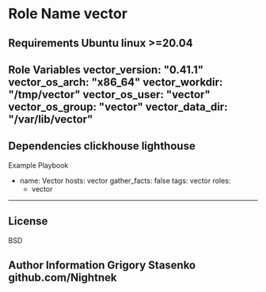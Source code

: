 Role Name
vector
=========

Requirements
Ubuntu linux >=20.04
--------------

Role Variables
vector_version: "0.41.1"
vector_os_arch: "x86_64"
vector_workdir: "/tmp/vector"
vector_os_user: "vector"
vector_os_group: "vector"
vector_data_dir: "/var/lib/vector"
--------------

Dependencies
clickhouse
lighthouse
------------

Example Playbook
- name: Vector
  hosts: vector
  gather_facts: false
  tags: vector
  roles:
    - vector
----------------

License
-------

BSD

Author Information
Grigory Stasenko
github.com/Nightnek
------------------
